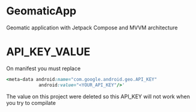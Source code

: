 # GeomaticApp
Geomatic application with Jetpack Compose and MVVM architecture

# API_KEY_VALUE
On manifest you must replace
```ruby
<meta-data android:name="com.google.android.geo.API_KEY"
            android:value="<YOUR_API_KEY"/>'
```
The value on this project were deleted so this API_KEY will not work when you try to compilate
